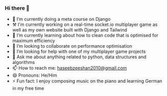 ### Hi there 👋

- 🔭 I’m currently doing a meta course on Django
- ⚒ I'm currently working on a real-time socket.io multiplayer game as well as my own website built with Django and Tailwind
- 🌱 I’m currently learning about how to clean code that is optimised for maximum efficiency
- 👯 I’m looking to collaborate on performance optimisation
- 🤔 I’m looking for help with one of my multiplayer game projects
- 💬 Ask me about anything related to python, data structures and algorithms
- 📫 How to reach me: haseebzeeshan2010@gmail.com
- 😄 Pronouns: He/Him
- ⚡ Fun fact: I enjoy composing music on the piano and learning German in my free time
